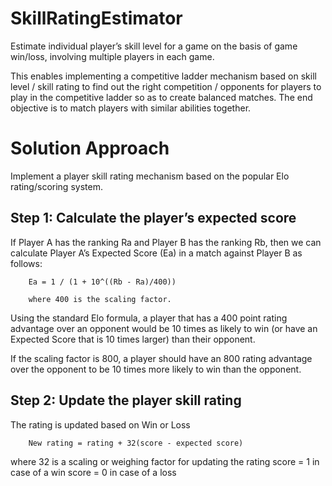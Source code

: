 # SkillRatingEstimator
Estimate individual player’s skill level for a game on the basis of game win/loss, involving multiple players in each game.

This enables implementing a competitive ladder mechanism based on skill level / skill rating to find out the right competition / opponents for players to play in the competitive ladder so as to create balanced matches. The end objective is to match players with similar abilities together.

# Solution Approach
Implement a player skill rating mechanism based on the popular Elo rating/scoring system.

## Step 1: Calculate the player’s expected score
If Player A has the ranking Ra and Player B has the ranking Rb, then we can calculate Player A’s Expected Score (Ea) in a match against Player B as follows:

        Ea = 1 / (1 + 10^((Rb - Ra)/400))
        
        where 400 is the scaling factor. 
        
Using the standard Elo formula, a player that has a 400 point rating advantage over an opponent would be 10 times as likely to win (or have an Expected Score that is 10 times larger) than their opponent. 

If the scaling factor is 800, a player should have an 800 rating advantage over the opponent to be 10 times more likely to win than the opponent. 

## Step 2: Update the player skill rating
The rating is updated based on Win or Loss

        New rating = rating + 32(score - expected score)

where 32 is a scaling or weighing factor for updating the rating 
score = 1 in case of a win
score = 0 in case of a loss


